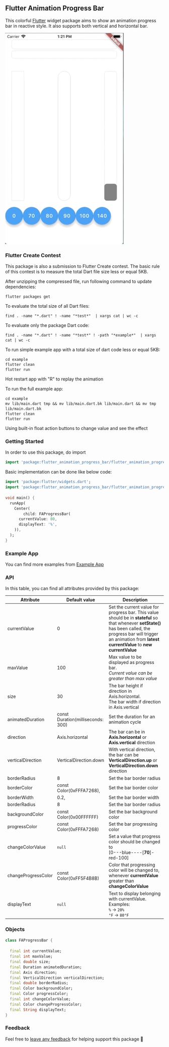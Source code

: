 ## Flutter Animation Progress Bar

This colorful [Flutter](https://flutter.io) widget package aims to show an animation progress bar in reactive style. It also supports both vertical and horizontal bar.

![](flutter_animation_progress_bar.gif)


### Flutter Create Contest
This package is also a submission to Flutter Create contest. The basic rule of this contest is to measure the total Dart file size less or equal 5KB.

After unzipping the compressed file, run following command to update dependencies:
```
flutter packages get
```

To evaluate the total size of all Dart files:
```
find . -name "*.dart" ! -name "*test*"  | xargs cat | wc -c
```

To evaluate only the package Dart code:
```
find . -name "*.dart" ! -name "*test*" ! -path "*example*"  | xargs cat | wc -c
```

To run simple example app with a total size of dart code less or equal 5KB:
```
cd example
flutter clean
flutter run
```
Hot restart app with "R" to replay the animation

To run the full example app:
```
cd example
mv lib/main.dart tmp && mv lib/main.dart.bk lib/main.dart && mv tmp lib/main.dart.bk
flutter clean
flutter run
```
Using built-in float action buttons to change value and see the effect

### Getting Started

In order to use this package, do import
```dart
import 'package:flutter_animation_progress_bar/flutter_animation_progress_bar.dart';
```

Basic implementation can be done like below code:
```dart
import 'package:flutter/widgets.dart';
import 'package:flutter_animation_progress_bar/flutter_animation_progress_bar.dart';

void main() {
  runApp(
    Center(
        child: FAProgressBar(
      currentValue: 80,
      displayText: '%',
    )),
  );
}
```

### Example App
You can find more examples from [Example App](example)


### API
In this table, you can find all attributes provided by this package:

| Attribute           | Default value                     | Description |
| ------------------- | --------------------------------- | ----------- |
| currentValue        | 0                                 | Set the current value for progress bar. This value should be in **stateful** so that whenever **setState()** has been called, the progress bar will trigger an animation from **latest currentValue** to **new currentValue** |
| maxValue            | 100                               | Max value to be displayed as progress bar. <br>*Current value can be greater than max value*  |
| size                | 30                                | The bar height if direction in Axis.horizontal. <br>The bar width if direction in Axis.vertical |
| animatedDuration    | const Duration(milliseconds: 300) | Set the duration for an animation cycle |
| direction           | Axis.horizontal                   | The bar can be in **Axis.horizontal** or **Axis.vertical** direction |
| verticalDirection   | VerticalDirection.down            | With vertical direction, the bar can be **VerticalDirection.up** or **VerticalDirection.down** direction|
| borderRadius        | 8                                 | Set the bar border radius |
| borderColor         | const Color(0xFFFA7268),          | Set the bar border color |
| borderWidth         | 0.2,                              | Set the bar border width |
| borderRadius        | 8                                 | Set the bar border radius |
| backgroundColor     | const Color(0x00FFFFFF)           | Set the bar background color |
| progressColor       | const Color(0xFFFA7268)           | Set the bar progressing color |
| changeColorValue    | ```null```                        | Set a value that progress color should be changed to <br> [0---blue----[**70**]-red-100] |
| changeProgressColor | const Color(0xFF5F4B8B)           | Color that progressing color will be changed to, whenever **currentValue** greater than **changeColorValue** |
| displayText         | ```null```                        | Text to display belonging with currentValue. <br>Examples:<br> ```%``` -> ```20%```<br> ```°F``` -> ```80°F```|

### Objects
```dart
class FAProgressBar {

  final int currentValue;
  final int maxValue;
  final double size;
  final Duration animatedDuration;
  final Axis direction;
  final VerticalDirection verticalDirection;
  final double borderRadius;
  final Color backgroundColor;
  final Color progressColor;
  final int changeColorValue;
  final Color changeProgressColor;
  final String displayText;
}
 ```


### Feedback

Feel free to [leave any feedback](https://github.com/ltdangkhoa/Flutter-Animation-Progress-Bar/issues) for helping support this package 🍻 
